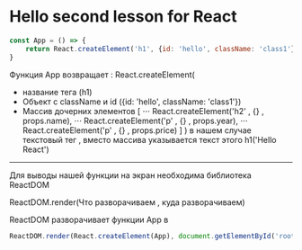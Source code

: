 # Hello second lesson for React

```javascript
const App = () => {
	return React.createElement('h1', {id: 'hello', className: 'class1'}, 'Hello React')
}
```

Функция App возвращает :
React.createElement(

- название тега (h1)
- Объект с className и id ({id: 'hello', className: 'class1'})
- Массив дочерних элементов [
  ⋅⋅⋅ React.createElement('h2' , {} , props.name),
  ⋅⋅⋅ React.createElement('p' , {} , props.year),
  ⋅⋅⋅ React.createElement('p' , {} , props.price)
  ]
  ) в нашем случае текстовый тег , вместо массива указывается текст этого h1('Hello React')

---

Для выводы нашей функции на экран необходима библиотека ReactDOM

ReactDOM.render(Что разворачиваем , куда разворачиваем)

ReactDOM разворачивает функции App в <div id="root"></div>

```javascript
ReactDOM.render(React.createElement(App), document.getElementById('root'))
```

